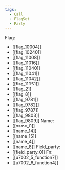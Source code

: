 ```yaml
---
tags:
  - Call
  - FlagSet
  - Party
---
```

Flag:
- [[flag_10004]]
- [[flag_10240]]
- [[flag_11008]]
- [[flag_11016]]
- [[flag_11040]]
- [[flag_11041]]
- [[flag_11042]]
- [[flag_11051]]
- [[flag_2]]
- [[flag_8]]
- [[flag_9781]]
- [[flag_9782]]
- [[flag_9787]]
- [[flag_9803]]
- [[flag_9809]]
Name:
- [[name_0]]
- [[name_14]]
- [[name_15]]
- [[name_4]]
- [[name_8]]
Field_party:
- [[field_party_0]]
Fn:
- [[u7002_5_function7]]
- [[u7002_6_function4]]
